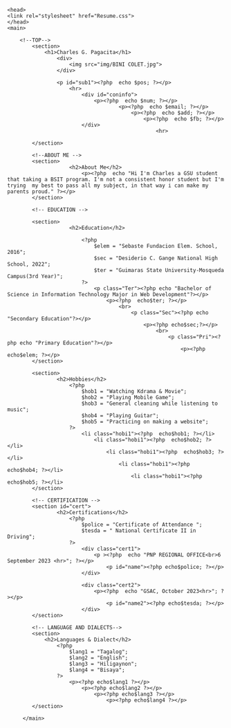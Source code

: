 <?php
    /* CON INFO */
    $num = "+63 906 062 2253";
    $email = "pagacitacharles6@gmail.com";
    $add = "Sition Malbag Brgy. Sebaste, Sibunag, Guimaras";
    $pos = "GSU Student";
    $fb = "fb@PagacitaCharles"

?>
    <head> 
    <link rel="stylesheet" href="Resume.css">
    </head>
    <main>

        <!--TOP-->
            <section>
                <h1>Charles G. Pagacita</h1>
                    <div>
                        <img src="img/BINI COLET.jpg">
                    </div>

                    <p id="sub1"><?php  echo $pos; ?></p>
                        <hr>
                            <div id="coninfo">
                                <p><?php  echo $num; ?></p>
                                        <p><?php  echo $email; ?></p>
                                            <p><?php  echo $add; ?></p>
                                                <p><?php  echo $fb; ?></p>
                            </div>
                                                    <hr>    

            </section>
             
            <!--ABOUT ME -->
            <section>
                        <h2>About Me</h2>
                            <p><?php  echo "Hi I'm Charles a GSU student that taking a BSIT program. I'm not a consistent honor student but I'm trying  my best to pass all my subject, in that way i can make my parents proud." ?></p>
            </section>

            <!-- EDUCATION -->
            
            <section>
                        <h2>Education</h2>

                            <?php
                                $elem = "Sebaste Fundacion Elem. School, 2016";
                                $sec = "Desiderio C. Gange National High School, 2022";
                                $ter = "Guimaras State University-Mosqueda Campus(3rd Year)";
                            ?>
                                <p class="Ter"><?php echo "Bachelor of Science in Information Technology Major in Web Development"?></p>
                                    <p><?php  echo$ter; ?></p>
                                        <br>
                                            <p class="Sec"><?php echo "Secondary Education"?></p>
                                                <p><?php echo$sec;?></p>
                                                    <br>
                                                        <p class="Pri"><?php echo "Primary Education"?></p>
                                                            <p><?php  echo$elem; ?></p>
            </section>
           
            <section>
                    <h2>Hobbies</h2>
                        <?php
                            $hob1 = "Watching Kdrama & Movie";
                            $hob2 = "Playing Mobile Game";
                            $hob3 = "General cleaning while listening to music";
                            $hob4 = "Playing Guitar";
                            $hob5 = "Practicing on making a website";
                        ?>
                            <li class="hobi1"><?php  echo$hob1; ?></li>
                                <li class="hobi1"><?php  echo$hob2; ?></li>
                                    <li class="hobi1"><?php  echo$hob3; ?></li>
                                        <li class="hobi1"><?php  echo$hob4; ?></li>
                                            <li class="hobi1"><?php  echo$hob5; ?></li>
            </section>

            <!-- CERTIFICATION -->
            <section id="cert">
                    <h2>Certifications</h2>
                        <?php 
                            $police = "Certificate of Attendance ";
                            $tesda = " National Certificate II in Driving";
                        ?>
                            <div class="cert1">
                                <p ><?php  echo "PNP REGIONAL OFFICE<br>6 September 2023 <hr>"; ?></p>
                                    <p id="name"><?php echo$police; ?></p>
                            </div>

                            <div class="cert2">
                                <p><?php  echo "GSAC, October 2023<hr>"; ?></p>
                                    <p id="name2"><?php echo$tesda; ?></p>
                            </div>
            </section>

            <!-- LANGUAGE AND DIALECTS-->
            <section>
                <h2>Languages & Dialect</h2>
                    <?php 
                        $lang1 = "Tagalog";
                        $lang2 = "English";
                        $lang3 = "Hiligaynon";
                        $lang4 = "Bisaya";
                    ?>
                        <p><?php echo$lang1 ?></p>
                            <p><?php echo$lang2 ?></p>
                                <p><?php echo$lang3 ?></p>
                                    <p><?php echo$lang4 ?></p>
            </section>

         </main>
